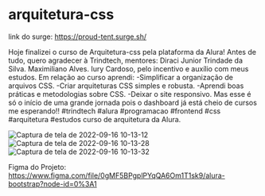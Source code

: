 # arquitetura-css

link do surge: https://proud-tent.surge.sh/

Hoje finalizei o curso de Arquitetura-css pela plataforma da Alura! Antes de tudo, quero agradecer à Trindtech, mentores: Diraci Junior Trindade da Silva. Maximiliano Alves. Iury Cardoso, pelo incentivo e auxílio com meus estudos. 
Em relação ao curso aprendi:
-Simplificar a organização de arquivos CSS.
-Criar arquiteturas CSS simples e robusta.
-Aprendi boas práticas e metodologias sobre CSS.
-Deixar o site responsivo. Mas esse é só o início de uma grande jornada pois o dashboard já está cheio de cursos me esperando!! 
#trindtech #alura  #programacao #frontend #css #arquitetura #estudos 
curso de arquitetura da Alura.

![Captura de tela de 2022-09-16 10-13-12](https://user-images.githubusercontent.com/88301906/190647670-fba88054-588a-4586-9660-31ba8f01a607.png)
![Captura de tela de 2022-09-16 10-13-28](https://user-images.githubusercontent.com/88301906/190647660-349e152c-745f-4ffb-962f-efc30cf614a0.png)
![Captura de tela de 2022-09-16 10-13-32](https://user-images.githubusercontent.com/88301906/190647653-678b0c95-9ba4-4fe1-b33b-171f9fffe6b3.png)


Figma do Projeto:
https://www.figma.com/file/0gMF5BPgplPYqQA6Om1T1sk9/alura-bootstrap?node-id=0%3A1
